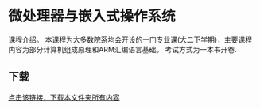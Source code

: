 # 微处理器与嵌入式操作系统

课程介绍。
本课程为大多数院系均会开设的一门专业课(大二下学期)，主要课程内容为部分计算机组成原理和ARM汇编语言基础。
考试方式为一本书开卷.

## 下载

[点击该链接，下载本文件夹所有内容](https://xovee.github.io/gitzip/?https://github.com/Xovee/uestc-course/tree/master/课程目录/嵌入式操作系统)
